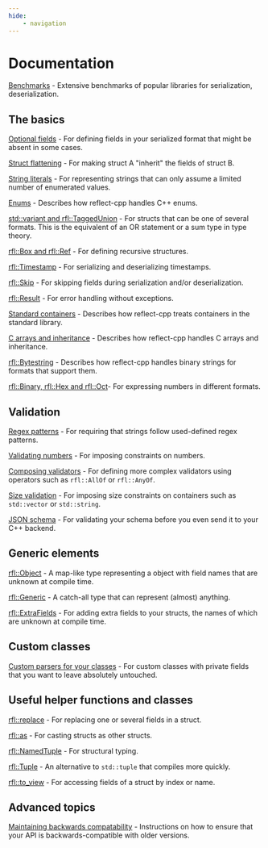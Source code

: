 ```yaml
---
hide:
    - navigation
---
```



# Documentation

[Benchmarks](benchmarks.md) - Extensive benchmarks of popular libraries for serialization, deserialization.

## The basics

<!-- [Structs](structs.md) - Recaps the motivating example in the README. A struct is the equivalent of an AND statement or a product type in type theory. -->

[Optional fields](optional_fields.md) - For defining fields in your serialized format that might be absent in some cases.

[Struct flattening](flatten_structs.md) - For making struct A "inherit" the fields of struct B.

<!-- [Processors](processors.md) - For modifying the structs before serialization and deserialization. For instance, processors can be used to transform all field names from `snake_case` to `camelCase`. -->

<!-- [The rfl::Field-syntax](field_syntax.md) - Describes an alternative syntax which requires slightly more effort, but allows for some powerful functionalities. -->

[String literals](literals.md) - For representing strings that can only assume a limited number of enumerated values.

[Enums](enums.md) - Describes how reflect-cpp handles C++ enums.

[std::variant and rfl::TaggedUnion](variants_and_tagged_unions.md) - For structs that can be one of several formats. This is the equivalent of an OR statement or a sum type in type theory.

[rfl::Box and rfl::Ref](rfl_ref.md) - For defining recursive structures.

[rfl::Timestamp](timestamps.md) - For serializing and deserializing timestamps.

[rfl::Skip](rfl_skip.md) - For skipping fields during serialization and/or deserialization.

[rfl::Result](result.md) - For error handling without exceptions.

[Standard containers](standard_containers.md) - Describes how reflect-cpp treats containers in the standard library.

[C arrays and inheritance](c_arrays_and_inheritance.md) - Describes how reflect-cpp handles C arrays and inheritance. 

[rfl::Bytestring](bytestring.md) - Describes how reflect-cpp handles binary strings for formats that support them. 

[rfl::Binary, rfl::Hex and rfl::Oct](number_systems.md)- For expressing numbers in different formats. 

## Validation

[Regex patterns](patterns.md) - For requiring that strings follow used-defined regex patterns.

[Validating numbers](validating_numbers.md) - For imposing constraints on numbers.

[Composing validators](composing_validators.md) - For defining more complex validators using operators such as `rfl::AllOf` or `rfl::AnyOf`.

[Size validation](size_validation.md) - For imposing size constraints on containers such as `std::vector` or `std::string`.

[JSON schema](json_schema.md) - For validating your schema before you even send it to your C++ backend.

## Generic elements

[rfl::Object](object.md) - A map-like type representing a object with field names that are unknown at compile time.

[rfl::Generic](generic.md) - A catch-all type that can represent (almost) anything.

[rfl::ExtraFields](extra_fields.md) - For adding extra fields to your structs, the names of which are unknown at compile time.

## Custom classes

<!-- [Custom classes](custom_classes.md) - For custom classes with private fields. -->

[Custom parsers for your classes](custom_parser.md) - For custom classes with private fields that you want to leave absolutely untouched.

## Useful helper functions and classes

[rfl::replace](replace.md) - For replacing one or several fields in a struct.

[rfl::as](as.md) - For casting structs as other structs.

[rfl::NamedTuple](named_tuple.md) - For structural typing.

[rfl::Tuple](rfl_tuple.md) - An alternative to `std::tuple` that compiles more quickly.

[rfl::to_view](to_view.md) - For accessing fields of a struct by index or name.

<!-- ## 6) Supported formats

[JSON](json.md)

[BSON](bson.md)

[CBOR](cbor.md)

[flexbuffers](flexbuffers.md)

[msgpack](msgpack.md)

[TOML](toml.md)

[XML](xml.md)

[YAML](yaml.md) -->

## Advanced topics

<!-- [Supporting your own format](supporting_your_own_format.md) - For supporting your own serialization and deserialization formats. -->

[Maintaining backwards compatability](backwards_compatability.md) - Instructions on how to ensure that your API is backwards-compatible with older versions.
